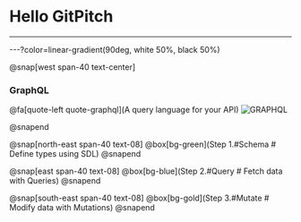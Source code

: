 # Hello GitPitch

---

---?color=linear-gradient(90deg, white 50%, black 50%)

@snap[west span-40 text-center]

### GraphQL
@fa[quote-left quote-graphql](A query language for your API)
![GRAPHQL](assets/img/graphql.png)

@snapend

@snap[north-east span-40 text-08]
@box[bg-green](Step 1.#Schema # Define types using SDL)
@snapend

@snap[east span-40 text-08]
@box[bg-blue](Step 2.#Query # Fetch data with Queries)
@snapend

@snap[south-east span-40 text-08]
@box[bg-gold](Step 3.#Mutate # Modify data with Mutations)
@snapend
